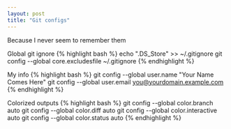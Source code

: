 ```yaml
---
layout: post
title: "Git configs"
---
```


Because  I never seem to remember them

Global git ignore
{% highlight bash %}
echo ".DS_Store" >> ~/.gitignore
git config --global core.excludesfile ~/.gitignore
{% endhighlight %}

My info
{% highlight bash %}
git config --global user.name "Your Name Comes Here"
git config --global user.email you@yourdomain.example.com
{% endhighlight %}

Colorized outputs
{% highlight bash %}
git config --global color.branch auto
git config --global color.diff auto
git config --global color.interactive auto
git config --global color.status auto
{% endhighlight %}

